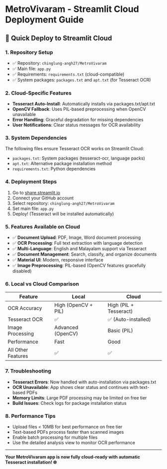 # MetroVivaram - Streamlit Cloud Deployment Guide

## 🚀 Quick Deploy to Streamlit Cloud

### 1. Repository Setup
- ✅ Repository: `chinglung-angh27/MetroVivaram`
- ✅ Main file: `app.py`
- ✅ Requirements: `requirements.txt` (cloud-compatible)
- ✅ System packages: `packages.txt` and `apt.txt` (for Tesseract OCR)

### 2. Cloud-Specific Features
- **Tesseract Auto-Install**: Automatically installs via packages.txt/apt.txt
- **OpenCV Fallback**: Uses PIL-based preprocessing when OpenCV unavailable
- **Error Handling**: Graceful degradation for missing dependencies
- **User Notifications**: Clear status messages for OCR availability

### 3. System Dependencies
The following files ensure Tesseract OCR works on Streamlit Cloud:
- `packages.txt`: System packages (tesseract-ocr, language packs)
- `apt.txt`: Alternative package installation method
- `requirements.txt`: Python dependencies

### 4. Deployment Steps
1. Go to [share.streamlit.io](https://share.streamlit.io)
2. Connect your GitHub account
3. Select repository: `chinglung-angh27/MetroVivaram`
4. Set main file: `app.py`
5. Deploy! (Tesseract will be installed automatically)

### 5. Features Available on Cloud
- ✅ **Document Upload**: PDF, Image, Word document processing
- ✅ **OCR Processing**: Full text extraction with language detection
- ✅ **Multi-Language**: English and Malayalam support via Tesseract
- ✅ **Document Management**: Search, classify, and organize documents
- ✅ **Material UI**: Modern, responsive interface
- ✅ **Image Preprocessing**: PIL-based (OpenCV features gracefully disabled)

### 6. Local vs Cloud Comparison
| Feature | Local | Cloud |
|---------|-------|-------|
| OCR Accuracy | High (OpenCV + PIL) | High (PIL + Tesseract) |
| Tesseract OCR | ✅ | ✅ (Auto-installed) |
| Image Processing | Advanced (OpenCV) | Basic (PIL) |
| Performance | Fast | Good |
| All Other Features | ✅ | ✅ |

### 7. Troubleshooting
- **Tesseract Errors**: Now handled with auto-installation via packages.txt
- **OCR Unavailable**: App shows clear status and continues with text-based PDFs
- **Memory Limits**: Large PDF processing may be limited on free tier
- **Build Issues**: Check logs for package installation status

### 8. Performance Tips
- Upload files < 10MB for best performance on free tier
- Text-based PDFs process faster than scanned images
- Enable batch processing for multiple files
- Use the detailed analysis view to monitor OCR performance

---

**Your MetroVivaram app is now fully cloud-ready with automatic Tesseract installation! 🌐**